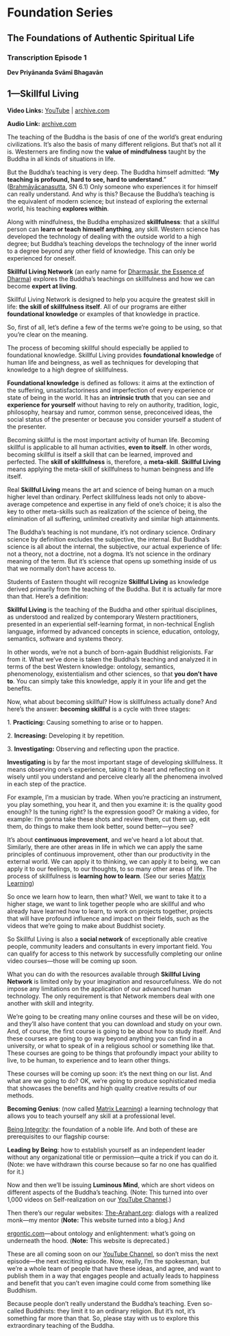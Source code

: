 # Foundation Series

## The Foundations of Authentic Spiritual Life

### Transcription Episode 1

**Dev Priyānanda Svāmī Bhagavān**

## 1—Skillful Living

**Video Links:** [YouTube](https://www.youtube.com/watch?v=4ZtkaA9ehd8&list=PL8s1kPtHmCZKmgES4E6Lnrqu9Sdt4_786&index=1) | [archive.com](https://archive.org/download/foundation-series-dharmasar/Foundations%201%E2%80%94Skillful%20Living.mp4)

**Audio Link:** [archive.com](https://archive.org/download/foundation-series-dharmasar/Foundations%201%E2%80%94Skillful%20Living.m4a)

The teaching of the Buddha is the basis of one of the world’s great enduring civilizations. It’s also the basis of many different religions. But that’s not all it is. Westerners are finding now the **value of mindfulness** taught by the Buddha in all kinds of situations in life.

But the Buddha’s teaching is very deep. The Buddha himself admitted: “**My teaching is profound, hard to see, hard to understand**.” ([Brahmāyācanasutta](https://suttacentral.net/sn6.1/en/sujato?layout=plain&reference=none&notes=asterisk&highlight=false&script=latin), SN 6.1) Only someone who experiences it for himself can really understand. And why is this? Because the Buddha’s teaching is the equivalent of modern science; but instead of exploring the external world, his teaching **explores within**.

Along with mindfulness, the Buddha emphasized **skillfulness**: that a skillful person can **learn or teach himself anything**, any skill. Western science has developed the technology of dealing with the outside world to a high degree; but Buddha’s teaching develops the technology of the inner world to a degree beyond any other field of knowledge. This can only be experienced for oneself.

**Skillful Living Network** (an early name for [Dharmasār, the Essence of Dharma](https://youtube.com/c/dharmasara)) explores the Buddha’s teachings on skillfulness and how we can become **expert at living**.

Skillful Living Network is designed to help you acquire the greatest skill in life: **the skill of skillfulness itself**. All of our programs are either **foundational knowledge** or examples of that knowledge in practice.

So, first of all, let’s define a few of the terms we’re going to be using, so that you’re clear on the meaning.

The process of becoming skillful should especially be applied to foundational knowledge. Skillful Living provides **foundational knowledge** of human life and beingness, as well as techniques for developing that knowledge to a high degree of skillfulness.

**Foundational knowledge** is defined as follows: it aims at the extinction of the suffering, unsatisfactoriness and imperfection of every experience or state of being in the world. It has an **intrinsic truth** that you can see and **experience for yourself** without having to rely on authority, tradition, logic, philosophy, hearsay and rumor, common sense, preconceived ideas, the social status of the presenter or because you consider yourself a student of the presenter.

Becoming skillful is the most important activity of human life. Becoming skillful is applicable to all human activities, **even to itself**. In other words, becoming skillful is itself a skill that can be learned, improved and perfected. The **skill of skillfulness** is, therefore, a **meta-skill**. **Skillful Living** means applying the meta-skill of skillfulness to human beingness and life itself.

Real **Skillful Living** means the art and science of being human on a much higher level than ordinary. Perfect skillfulness leads not only to above-average competence and expertise in any field of one’s choice; it is also the key to other meta-skills such as realization of the science of being, the elimination of all suffering, unlimited creativity and similar high attainments.

The Buddha’s teaching is not mundane, it’s not ordinary science. Ordinary science by definition excludes the subjective, the internal. But Buddha’s science is all about the internal, the subjective, our actual experience of life: not a theory, not a doctrine, not a dogma. It’s not science in the ordinary meaning of the term. But it’s science that opens up something inside of us that we normally don’t have access to.

Students of Eastern thought will recognize **Skillful Living** as knowledge derived primarily from the teaching of the Buddha. But it is actually far more than that. Here’s a definition:

**Skillful Living** is the teaching of the Buddha and other spiritual disciplines, as understood and realized by contemporary Western practitioners, presented in an experiential self-learning format, in non-technical English language, informed by advanced concepts in science, education, ontology, semantics, software and systems theory.

In other words, we’re not a bunch of born-again Buddhist religionists. Far from it. What we’ve done is taken the Buddha’s teaching and analyzed it in terms of the best Western knowledge: ontology, semantics, phenomenology, existentialism and other sciences, so that **you don’t have to**. You can simply take this knowledge, apply it in your life and get the benefits.

Now, what about becoming skillful? How is skillfulness actually done? And here’s the answer: **becoming skillful** is a cycle with three stages:

1\. **Practicing:** Causing something to arise or to happen.

2\. **Increasing:** Developing it by repetition.

3\. **Investigating:** Observing and reflecting upon the practice.

**Investigating** is by far the most important stage of developing skillfulness. It means observing one’s experience, taking it to heart and reflecting on it wisely until you understand and perceive clearly all the phenomena involved in each step of the practice.

For example, I’m a musician by trade. When you’re practicing an instrument, you play something, you hear it, and then you examine it: is the quality good enough? Is the tuning right? Is the expression good? Or making a video, for example: I’m gonna take these shots and review them, cut them up, edit them, do things to make them look better, sound better—you see?

It’s about **continuous improvement**, and we’ve heard a lot about that. Similarly, there are other areas in life in which we can apply the same principles of continuous improvement, other than our productivity in the external world. We can apply it to thinking, we can apply it to being, we can apply it to our feelings, to our thoughts, to so many other areas of life. The process of skillfulness is **learning how to learn**.  (See our series [Matrix Learning](https://www.youtube.com/playlist?list=PL8s1kPtHmCZKSDrnl37T9M163BHPUSOr5))

So once we learn how to learn, then what? Well, we want to take it to a higher stage, we want to link together people who are skillful and who already have learned how to learn, to work on projects together, projects that will have profound influence and impact on their fields, such as the videos that we’re going to make about Buddhist society.

So Skillful Living is also a **social network** of exceptionally able creative people, community leaders and consultants in every important field. You can qualify for access to this network by successfully completing our online video courses—those will be coming up soon.

What you can do with the resources available through **Skillful Living Network** is limited only by your imagination and resourcefulness. We do not impose any limitations on the application of our advanced human technology. The only requirement is that Network members deal with one another with skill and integrity.

We’re going to be creating many online courses and these will be on video, and they’ll also have content that you can download and study on your own. And, of course, the first course is going to be about how to study itself. And these courses are going to go way beyond anything you can find in a university, or what to speak of in a religious school or something like that. These courses are going to be things that profoundly impact your ability to live, to be human, to experience and to learn other things.

These courses will be coming up soon: it’s the next thing on our list. And what are we going to do? OK, we’re going to produce sophisticated media that showcases the benefits and high quality creative results of our methods.

**Becoming Genius**: (now called [Matrix Learning](https://www.youtube.com/playlist?list=PL8s1kPtHmCZKSDrnl37T9M163BHPUSOr5)) a learning technology that allows you to teach yourself any skill at a professional level.

[Being Integrity](https://www.youtube.com/playlist?list=PL8s1kPtHmCZI5gpsQHBcob3EXsFwcO7Si): the foundation of a noble life. And both of these are prerequisites to our flagship course:

**Leading by Being**: how to establish yourself as an independent leader without any organizational title or permission—quite a trick if you can do it. (Note: we have withdrawn this course because so far no one has qualified for it.)

Now and then we’ll be issuing **Luminous Mind**, which are short videos on different aspects of the Buddha’s teaching. (Note: This turned into over 1,000 videos on Self-realization on our [YouTube Channel](https://youtube.com/c/dharmasara).)

Then there’s our regular websites: [The-Arahant.org](https://thearahant.wordpress.com/about/): dialogs with a realized monk—my mentor (**Note:** This website turned into a blog.) And

[ergontic.com](http://ergontic.com)—about ontology and enlightenment: what’s going on underneath the hood. (**Note:** This website is deprecated.)

These are all coming soon on our [YouTube Channel](https://youtube.com/c/dharmasara), so don’t miss the next episode—the next exciting episode. Now, really, I’m the spokesman, but we’re a whole team of people that have these ideas, and agree, and want to publish them in a way that engages people and actually leads to happiness and benefit that you can’t even imagine could come from something like Buddhism.

Because people don’t really understand the Buddha’s teaching. Even so-called Buddhists: they limit it to an ordinary religion. But it’s not, it’s something far more than that. So, please stay with us to explore this extraordinary teaching of the Buddha.
